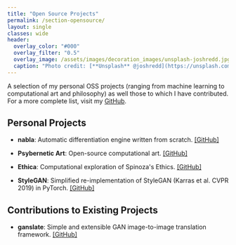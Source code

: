 ```yaml
---
title: "Open Source Projects"
permalink: /section-opensource/
layout: single
classes: wide
header:
  overlay_color: "#000"
  overlay_filter: "0.5"
  overlay_image: /assets/images/decoration_images/unsplash-joshredd.jpg
  caption: "Photo credit: [**Unsplash** @joshredd](https://unsplash.com/@joshredd)"
---
```


A selection of my personal OSS projects (ranging from machine learning to computational art and philosophy) as well those to which I have contributed. For a more complete list, visit my [GitHub](https://github.com/cnmy-ro/).


## Personal Projects

- **nabla**: Automatic differentiation engine written from scratch. [[GitHub]](https://github.com/cnmy-ro/nabla)

- **Psybernetic Art**: Open-source computational art. [[GitHub]](https://github.com/cnmy-ro/psybernetic-art)

- **Ethica**: Computational exploration of Spinoza's Ethics. [[GitHub]](https://github.com/cnmy-ro/ethica)

- **StyleGAN**: Simplified re-implementation of StyleGAN (Karras et al. CVPR 2019) in PyTorch. [[GitHub]](https://github.com/cnmy-ro/stylegan)



## Contributions to Existing Projects

- **ganslate**: Simple and extensible GAN image-to-image translation framework. [[GitHub]](https://github.com/ganslate-team/ganslate)